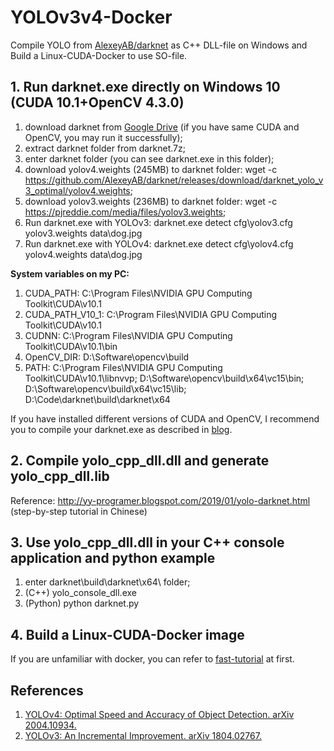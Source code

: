 # YOLOv3v4-Docker
Compile YOLO from [AlexeyAB/darknet](https://github.com/AlexeyAB/darknet#requirements) as C++ DLL-file on Windows and Build a Linux-CUDA-Docker to use SO-file.
## 1. Run darknet.exe directly on Windows 10 (CUDA 10.1+OpenCV 4.3.0)
1. download darknet from [Google Drive](https://drive.google.com/file/d/1nsjulqleP953mkWo5GCqHdXbM7aS-tgl/view?usp=sharing) (if you have same CUDA and OpenCV, you may run it successfully);
2. extract darknet folder from darknet.7z;
3. enter darknet folder (you can see darknet.exe in this folder);
4. download yolov4.weights (245MB) to darknet folder: wget -c https://github.com/AlexeyAB/darknet/releases/download/darknet_yolo_v3_optimal/yolov4.weights;
5. download yolov3.weights (236MB) to darknet folder: wget -c https://pjreddie.com/media/files/yolov3.weights;
6. Run darknet.exe with YOLOv3: darknet.exe detect cfg\yolov3.cfg yolov3.weights data\dog.jpg
7. Run darknet.exe with YOLOv4: darknet.exe detect cfg\yolov4.cfg yolov4.weights data\dog.jpg </br>

**System variables on my PC:** 
1. CUDA_PATH: C:\Program Files\NVIDIA GPU Computing Toolkit\CUDA\v10.1
2. CUDA_PATH_V10_1: C:\Program Files\NVIDIA GPU Computing Toolkit\CUDA\v10.1
3. CUDNN: C:\Program Files\NVIDIA GPU Computing Toolkit\CUDA\v10.1\bin
4. OpenCV_DIR: D:\Software\opencv\build
5. PATH: C:\Program Files\NVIDIA GPU Computing Toolkit\CUDA\v10.1\libnvvp; D:\Software\opencv\build\x64\vc15\bin; D:\Software\opencv\build\x64\vc15\lib; D:\Code\darknet\build\darknet\x64

If you have installed different versions of CUDA and OpenCV, I recommend you to compile your darknet.exe as described in [blog](https://www.jianshu.com/p/f944ebd43f4c).
## 2. Compile yolo_cpp_dll.dll and generate yolo_cpp_dll.lib 
Reference: http://yy-programer.blogspot.com/2019/01/yolo-darknet.html (step-by-step tutorial in Chinese)
## 3. Use yolo_cpp_dll.dll in your C++ console application and python example
1. enter darknet\build\darknet\x64\ folder;
2. (C++) yolo_console_dll.exe
3. (Python) python darknet.py
## 4. Build a Linux-CUDA-Docker image
If you are unfamiliar with docker, you can refer to [fast-tutorial](https://github.com/YanLu-nyu/YOLOv3v4-Docker/blob/master/docker/basic_usage.md) at first.
## References
1. [YOLOv4: Optimal Speed and Accuracy of Object Detection. arXiv 2004.10934.](https://arxiv.org/abs/2004.10934)
2. [YOLOv3: An Incremental Improvement. arXiv 1804.02767.](https://arxiv.org/abs/1804.02767)
